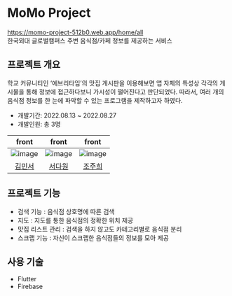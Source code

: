 # MoMo Project
https://momo-project-512b0.web.app/home/all
<br/>한국외대 글로벌캠퍼스 주변 음식점/카페 정보를 제공하는 서비스

## 프로젝트 개요
학교 커뮤니티인 ‘에브리타임’의 맛집 게시판을 이용해보면 앱 자체의 특성상 각각의 게시물을 통해 정보에 접근하다보니 가시성이 떨어진다고 판단되었다. 따라서, 여러 개의 음식점 정보를 한 눈에 파악할 수 있는 프로그램을 제작하고자 하였다.

* 개발기간: 2022.08.13 ~ 2022.08.27
* 개발인원: 총 3명

|front|front|front|
|:---:|:---:|:---:|
|![image](https://user-images.githubusercontent.com/71630722/187007863-1df7c48c-7086-4d4c-9d6a-b532da4cb995.png)|![image](https://user-images.githubusercontent.com/71630722/187007872-a7f115e1-fd2f-4b8c-88c0-ab5ea1a9751e.png)|![image](https://user-images.githubusercontent.com/71630722/187007882-2cf2b12f-a824-4ee1-b073-2d713326961b.png)|
|[김민서](https://github.com/kimwest00)|[서다원](https://github.com/Dawon00)|[조주희](https://github.com/juhui88)|



## 프로젝트 기능
* 검색 기능 : 음식점 상호명에 따른 검색
* 지도 : 지도를 통한 음식점의 정확한 위치 제공
* 맛집 리스트 관리 : 검색을 하지 않고도 카테고리별로 음식점 분리 
* 스크랩 기능 : 자신이 스크랩한 음식점들의 정보를 모아 제공


## 사용 기술
* Flutter
* Firebase
